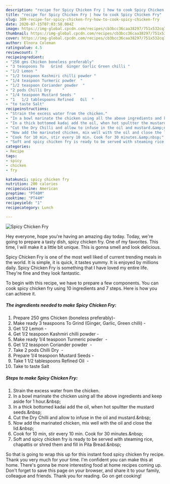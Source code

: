 ```yaml
---
description: "recipe for Spicy Chicken Fry | how to cook Spicy Chicken Fry"
title: "recipe for Spicy Chicken Fry | how to cook Spicy Chicken Fry"
slug: 309-recipe-for-spicy-chicken-fry-how-to-cook-spicy-chicken-fry
date: 2020-07-15T07:03:58.004Z
image: https://img-global.cpcdn.com/recipes/cb3bcc36caa38297/751x532cq70/spicy-chicken-fry-recipe-main-photo.jpg
thumbnail: https://img-global.cpcdn.com/recipes/cb3bcc36caa38297/751x532cq70/spicy-chicken-fry-recipe-main-photo.jpg
cover: https://img-global.cpcdn.com/recipes/cb3bcc36caa38297/751x532cq70/spicy-chicken-fry-recipe-main-photo.jpg
author: Elnora Coleman
ratingvalue: 4.5
reviewcount: 7
recipeingredient:
- "250 gms Chicken boneless preferably"
- "3 teaspoons To   Grind  Ginger Garlic Green chilli "
- "1/2 Lemon "
- "1/2 teaspoon Kashmiri chilli powder "
- "1/4 teaspoon Turmeric powder  "
- "1/2 teaspoon Coriander powder  "
- "2 pods Chilli Dry     "
- "1/4 teaspoon Mustard Seeds "
- "1   1/2 tablespoons Refined   Oil  "
- "to taste Salt"
recipeinstructions:
- "Strain the excess water from the chicken."
- "In a bowl marinate the chicken using all the above ingredients and keep aside for 1 hour.&amp;nbsp;"
- "In a thick bottomed kadai add the oil, when hot spultter the mustard seeds.&amp;nbsp;"
- "Cut the Dry Chilli and allow to infuse in the oil and mustard.&amp;nbsp;"
- "Now add the marinated chicken, mix well with the oil and close the lid.&amp;nbsp;"
- "Cook for 10 min, stir every 10 min. Cook for 30 minutes.&amp;nbsp;"
- "Soft and spicy chicken fry is ready to be served with steaming rice, chapattis or shred them and fill in Pita Bread.&amp;nbsp;"
categories:
- Recipe
tags:
- spicy
- chicken
- fry

katakunci: spicy chicken fry 
nutrition: 200 calories
recipecuisine: American
preptime: "PT40M"
cooktime: "PT44M"
recipeyield: "1"
recipecategory: Lunch

---
```



![Spicy Chicken Fry](https://img-global.cpcdn.com/recipes/cb3bcc36caa38297/751x532cq70/spicy-chicken-fry-recipe-main-photo.jpg)

Hey everyone, hope you're having an amazing day today. Today, we're going to prepare a tasty dish, spicy chicken fry. One of my favorites. This time, I will make it a little bit unique. This is gonna smell and look delicious.



Spicy Chicken Fry is one of the most well liked of current trending meals in the world. It is simple, it is quick, it tastes yummy. It is enjoyed by millions daily. Spicy Chicken Fry is something that I have loved my entire life. They're fine and they look fantastic.


To begin with this recipe, we have to prepare a few components. You can cook spicy chicken fry using 10 ingredients and 7 steps. Here is how you can achieve it.

<!--inarticleads1-->

##### The ingredients needed to make Spicy Chicken Fry:

1. Prepare 250 gms Chicken (boneless preferably)-
1. Make ready 3 teaspoons To   Grind  (Ginger, Garlic, Green chilli) -
1. Get 1/2 Lemon -
1. Get 1/2 teaspoon Kashmiri chilli powder -
1. Make ready 1/4 teaspoon Turmeric powder  -
1. Get 1/2 teaspoon Coriander powder  -
1. Take 2 pods Chilli Dry     -
1. Prepare 1/4 teaspoon Mustard Seeds -
1. Take 1   1/2 tablespoons Refined   Oil  -
1. Take to taste Salt




<!--inarticleads2-->

##### Steps to make Spicy Chicken Fry:

1. Strain the excess water from the chicken.
1. In a bowl marinate the chicken using all the above ingredients and keep aside for 1 hour.&amp;nbsp;
1. In a thick bottomed kadai add the oil, when hot spultter the mustard seeds.&amp;nbsp;
1. Cut the Dry Chilli and allow to infuse in the oil and mustard.&amp;nbsp;
1. Now add the marinated chicken, mix well with the oil and close the lid.&amp;nbsp;
1. Cook for 10 min, stir every 10 min. Cook for 30 minutes.&amp;nbsp;
1. Soft and spicy chicken fry is ready to be served with steaming rice, chapattis or shred them and fill in Pita Bread.&amp;nbsp;




So that is going to wrap this up for this instant food spicy chicken fry recipe. Thank you very much for your time. I'm confident you can make this at home. There's gonna be more interesting food at home recipes coming up. Don't forget to save this page on your browser, and share it to your family, colleague and friends. Thank you for reading. Go on get cooking!
